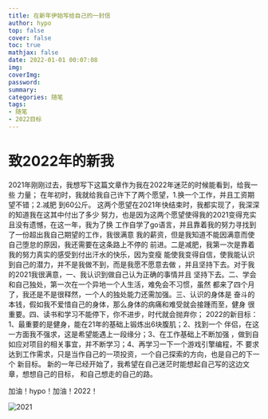 ```yaml
---
title: 在新年伊始写给自己的一封信
author: hypo
top: false
cover: false
toc: true
mathjax: false
date: 2022-01-01 00:07:08
img:
coverImg:
password:
summary:
categories: 随笔
tags:
- 随笔
- 2022目标
---
```


# 致2022年的新我

2021年刚刚过去，我想写下这篇文章作为我在2022年迷茫的时候能看到，给我一些
力量；
在年初时，我就给我自己许下了两个愿望，1.换一个工作，并且工资期望不错；2.减肥
到60公斤。
这两个愿望在2021年快结束时，我都实现了，我深深的知道我在这其中付出了多少
努力，也是因为这两个愿望使得我的2021变得充实且没有遗憾，在这一年，我为了换
工作自学了go语言，并且靠着我的努力寻找到了一份超出我自己期望的工作，我很满意
我的薪资，但是我知道不能因满意而使自己堕怠的原因，我还需要在这条路上不停的
前进。二是减肥，我第一次是靠着我的努力真实的感受到付出汗水的快乐，因为变瘦
能使我变得自信，使我能认识到自己的潜力，并不是我做不到，而是我愿不愿意去做
，并且坚持下去。对于我的2021我很满意，一、我认识到做自己认为正确的事情并且
坚持下去。二、学会和自己独处，第一次在一个异地一个人生活，难免会不习惯，虽然
都来了四个月了，我还是不是很释然，一个人的独处能力还需加强。三、认识的身体是
奋斗的本钱，假如我不爱惜自己的身体，那么身体的病痛和难受就会接踵而至，健身
很重要。四、读书和学习不能停下，你不进步，时代就会抛弃你；
2022的新目标：1、最重要的是健身，能在21年的基础上锻炼出6块腹肌；2、找到一个
伴侣，在这一方面我不强求，这是希望能遇上一段缘分；3、在工作基础上不断加强
，做到自如应对项目的相关事宜，并不断学习；4、再学习一下一个游戏引擎编程，不
要求达到工作需求，只是当作自己的一项投资，一个自己探索的方向，也是自己的下一个
新目标。
新的一年已经开始了，我希望在自己迷茫时能想起自己写的这边文章，想想自己的目标，
和自己想走的自己的路。

加油！hypo！加油！2022！

![2021](https://hypo-pictrue-1308430808.cos.ap-shanghai.myqcloud.com/hypo.ltd-%E6%96%87%E4%BB%B6%E8%AE%BF%E9%97%AE%E5%AD%98%E5%82%A8/IMG_2827.jpg)